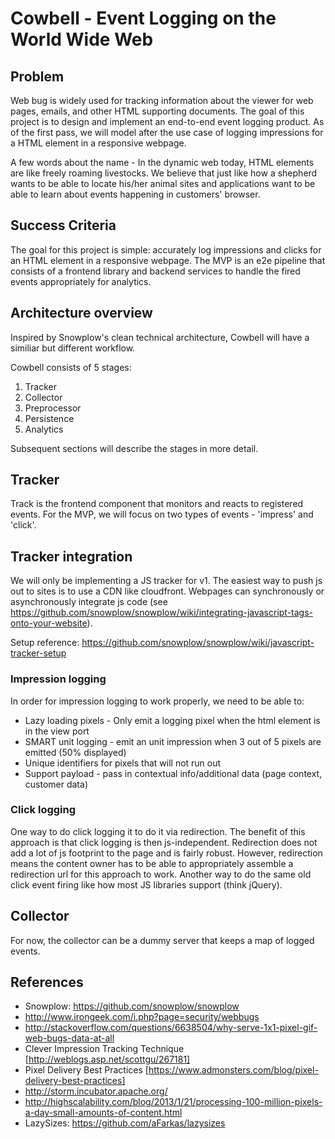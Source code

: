 # Cowbell - Event Logging on the World Wide Web

## Problem

Web bug is widely used for tracking information about the viewer for web pages, emails, and other HTML supporting documents. The goal of this project is to design and implement an end-to-end event logging product. As of the first pass, we will model after the use case of logging impressions for a HTML element in a responsive webpage. 

A few words about the name - In the dynamic web today, HTML elements are like freely roaming livestocks. We believe that just like how a shepherd wants to be able to locate his/her animal sites and applications want to be able to learn about events happening in customers' browser. 

## Success Criteria

The goal for this project is simple: accurately log impressions and clicks for an HTML element in a responsive webpage. The MVP is an e2e pipeline that consists of a frontend library and backend services to handle the fired events appropriately for analytics.

## Architecture overview

Inspired by Snowplow's clean technical architecture, Cowbell will have a similiar but different workflow. 

Cowbell consists of 5 stages:

1. Tracker
2. Collector
3. Preprocessor
4. Persistence
5. Analytics

Subsequent sections will describe the stages in more detail. 

## Tracker

Track is the frontend component that monitors and reacts to registered events. For the MVP, we will focus on two types of events - 'impress' and 'click'.

## Tracker integration

We will only be implementing a JS tracker for v1. The easiest way to push js out to sites is to use a CDN like cloudfront. Webpages can synchronously or asynchronously integrate js code (see https://github.com/snowplow/snowplow/wiki/integrating-javascript-tags-onto-your-website).


Setup reference: https://github.com/snowplow/snowplow/wiki/javascript-tracker-setup

### Impression logging

In order for impression logging to work properly, we need to be able to:

+ Lazy loading pixels - Only emit a logging pixel when the html element is in the view port
+ SMART unit logging - emit an unit impression when 3 out of 5 pixels are emitted (50% displayed)
+ Unique identifiers for pixels that will not run out
+ Support payload - pass in contextual info/additional data (page context, customer data)

### Click logging

One way to do click logging it to do it via redirection. The benefit of this approach is that click logging is then js-independent. Redirection does not add a lot of js footprint to the page and is fairly robust. However, redirection means the content owner has to be able to appropriately assemble a redirection url for this approach to work. Another way to do the same old click event firing like how most JS libraries support (think jQuery).

## Collector

For now, the collector can be a dummy server that keeps a map of logged events.


## References
+ Snowplow: https://github.com/snowplow/snowplow
+ http://www.irongeek.com/i.php?page=security/webbugs
+ http://stackoverflow.com/questions/6638504/why-serve-1x1-pixel-gif-web-bugs-data-at-all
+ Clever Impression Tracking Technique [http://weblogs.asp.net/scottgu/267181]
+ Pixel Delivery Best Practices [https://www.admonsters.com/blog/pixel-delivery-best-practices]
+ http://storm.incubator.apache.org/
+ http://highscalability.com/blog/2013/1/21/processing-100-million-pixels-a-day-small-amounts-of-content.html
+ LazySizes: https://github.com/aFarkas/lazysizes

